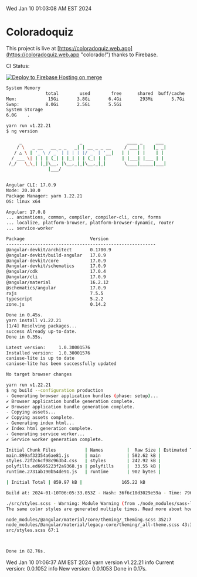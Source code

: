 Wed Jan 10 01:03:08 AM EST 2024

# Coloradoquiz


This project is live at [https://coloradoquiz.web.app](https://coloradoquiz.web.app "colorado!") thanks to Firebase.

CI Status: 

[![Deploy to Firebase Hosting on merge](https://github.com/teamkushal/coloradoquiz/actions/workflows/firebase-hosting-merge.yml/badge.svg)](https://github.com/teamkushal/coloradoquiz/actions/workflows/firebase-hosting-merge.yml)

```bash
System Memory
               total        used        free      shared  buff/cache   available
Mem:            15Gi       3.8Gi       6.4Gi       293Mi       5.7Gi        11Gi
Swap:          8.0Gi       2.5Gi       5.5Gi
System Storage
6.0G	.
```
```bash
yarn run v1.22.21
$ ng version

     _                      _                 ____ _     ___
    / \   _ __   __ _ _   _| | __ _ _ __     / ___| |   |_ _|
   / △ \ | '_ \ / _` | | | | |/ _` | '__|   | |   | |    | |
  / ___ \| | | | (_| | |_| | | (_| | |      | |___| |___ | |
 /_/   \_\_| |_|\__, |\__,_|_|\__,_|_|       \____|_____|___|
                |___/
    

Angular CLI: 17.0.9
Node: 20.10.0
Package Manager: yarn 1.22.21
OS: linux x64

Angular: 17.0.8
... animations, common, compiler, compiler-cli, core, forms
... localize, platform-browser, platform-browser-dynamic, router
... service-worker

Package                         Version
---------------------------------------------------------
@angular-devkit/architect       0.1700.9
@angular-devkit/build-angular   17.0.9
@angular-devkit/core            17.0.9
@angular-devkit/schematics      17.0.9
@angular/cdk                    17.0.4
@angular/cli                    17.0.9
@angular/material               16.2.12
@schematics/angular             17.0.9
rxjs                            7.5.5
typescript                      5.2.2
zone.js                         0.14.2
    
Done in 0.45s.
yarn install v1.22.21
[1/4] Resolving packages...
success Already up-to-date.
Done in 0.35s.
```
```bash
Latest version:     1.0.30001576
Installed version:  1.0.30001576
caniuse-lite is up to date
caniuse-lite has been successfully updated

No target browser changes
```
```bash
yarn run v1.22.21
$ ng build --configuration production
- Generating browser application bundles (phase: setup)...
✔ Browser application bundle generation complete.
✔ Browser application bundle generation complete.
- Copying assets...
✔ Copying assets complete.
- Generating index html...
✔ Index html generation complete.
- Generating service worker...
✔ Service worker generation complete.

Initial Chunk Files           | Names         |  Raw Size | Estimated Transfer Size
main.899af32354a6ae81.js      | main          | 582.62 kB |               137.61 kB
styles.72f2c6cf98c963b4.css   | styles        | 242.92 kB |                16.22 kB
polyfills.ed6695223f2a9368.js | polyfills     |  33.55 kB |                10.89 kB
runtime.2731ab190b54de91.js   | runtime       | 902 bytes |               517 bytes

| Initial Total | 859.97 kB |               165.22 kB

Build at: 2024-01-10T06:05:33.053Z - Hash: 36f6c10d3029e59a - Time: 79688ms

./src/styles.scss - Warning: Module Warning (from ./node_modules/sass-loader/dist/cjs.js):
The same color styles are generated multiple times. Read more about how style duplication can be avoided in a dedicated guide. https://github.com/angular/components/blob/main/guides/duplicate-theming-styles.md

node_modules/@angular/material/core/theming/_theming.scss 352:7          private-check-duplicate-theme-styles()
node_modules/@angular/material/legacy-core/theming/_all-theme.scss 43:3  all-legacy-component-themes()
src/styles.scss 67:1                                                     root stylesheet



Done in 82.76s.
```
Wed Jan 10 01:06:37 AM EST 2024
yarn version v1.22.21
info Current version: 0.0.1052
info New version: 0.0.1053
Done in 0.17s.
